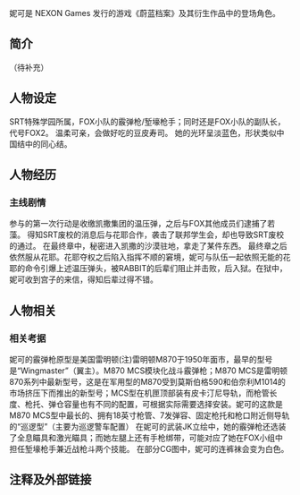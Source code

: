 妮可是 NEXON Games 发行的游戏《蔚蓝档案》及其衍生作品中的登场角色。

## 简介
（待补充）

## 人物设定
SRT特殊学园所属，FOX小队的霰弹枪/堑壕枪手；同时还是FOX小队的副队长，代号FOX2。
温柔可亲，会做好吃的豆皮寿司。
她的光环呈淡蓝色，形状类似中国结中的同心结。

## 人物经历

### 主线剧情
参与的第一次行动是收缴凯撒集团的温压弹，之后与FOX其他成员们逮捕了若藻。
得知SRT废校的消息后与花耶合作，袭击了联邦学生会，却也导致SRT废校的通过。
在最终章中，秘密进入凯撒的沙漠驻地，拿走了某件东西。
最终章之后依然服从花耶。花耶夺权之后陷入指挥不顺的窘境，妮可与队伍一起依照无能的花耶的命令引爆上述温压弹头，被RABBIT的后辈们阻止并击败，后入狱。在狱中，妮可收到宫子的来信，得知后辈过得不错。

## 人物相关

### 相关考据

妮可的霰弹枪原型是美国雷明顿(注)雷明顿M870于1950年面市，最早的型号是“Wingmaster”（翼主）。M870 MCS模块化战斗霰弹枪；M870 MCS是雷明顿870系列中最新型号，这是在军用型的M870受到莫斯伯格590和伯奈利M1014的市场挤压下而推出的新型号；MCS型在机匣顶部装有皮卡汀尼导轨，而枪管长度、枪托、弹仓容量也有不同的配置，可根据实际需要选择安装。妮可的这款是M870 MCS型中最长的、拥有18英寸枪管、7发弹容、固定枪托和枪口附近侧导轨的“巡逻型”（主要为巡逻警车配置）
在妮可的武装JK立绘中，她的霰弹枪还选装了全息瞄具和激光瞄具；而她左腿上还有手枪绑带，可能对应了她在FOX小组中担任堑壕枪手兼近战枪斗两个技能。
在部分CG图中，妮可的连裤袜会变为白色。

## 注释及外部链接